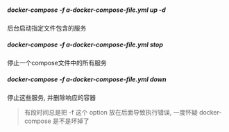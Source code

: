 ##### docker-compose -f a-docker-compose-file.yml up -d

后台启动指定文件包含的服务

##### docker-compose -f a-docker-compose-file.yml stop

停止一个compose文件中的所有服务

##### docker-compose -f a-docker-compose-file.yml down

停止这些服务, 并删除响应的容器

> 有段时间总是把 -f 这个 option 放在后面导致执行错误, 一度怀疑 docker-compose 是不是坏掉了

